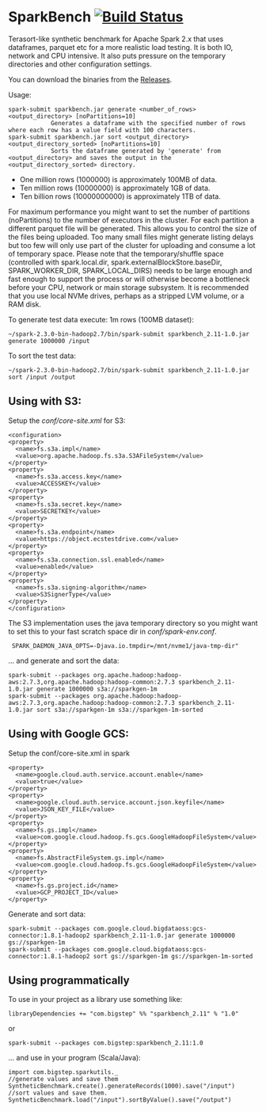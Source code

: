# SparkBench [![Build Status](https://travis-ci.org/bigstepinc/SparkBench.svg?branch=master)](https://travis-ci.org/bigstepinc/SparkBench)
Terasort-like synthetic benchmark for Apache Spark 2.x that uses dataframes, parquet etc for a more realistic load testing. It is both IO, network and CPU intensive. It also puts pressure on the temporary directories and other configuration settings.

You can download the binaries from the [Releases](https://github.com/bigstepinc/SparkBench/releases).

Usage: 
```
spark-submit sparkbench.jar generate <number_of_rows> <output_directory> [noPartitions=10]
            Generates a dataframe with the specified number of rows where each row has a value field with 100 characters.
spark-submit sparkbench.jar sort <output_directory> <output_directory_sorted> [noPartitions=10]
            Sorts the dataframe generated by 'generate' from <output_directory> and saves the output in the <output_directory_sorted> directory.
```

- One million rows (1000000) is approximately 100MB of data.
- Ten million rows (10000000) is approximately 1GB of data. 
- Ten billion rows (10000000000) is approximately 1TB of data.

For maximum performance you might want to set the number of partitions (noPartitions) to the number of executors in the cluster. For each partition a different parquet file will be generated. This allows you to control the size of the files being uploaded. Too many small files might generate listing delays but too few will only use part of the cluster for uploading and consume a lot of temporary space.
Please note that the temporary/shuffle space (controlled with spark.local.dir, spark.externalBlockStore.baseDir, SPARK_WORKER_DIR, SPARK_LOCAL_DIRS) needs to be large enough and fast enough to support the process or will otherwise become a bottleneck before your CPU, network or main storage subsystem. It is recommended that you use local NVMe drives, perhaps as a stripped LVM volume, or a RAM disk.        

To generate test data execute: 1m rows (100MB dataset):
```
~/spark-2.3.0-bin-hadoop2.7/bin/spark-submit sparkbench_2.11-1.0.jar generate 1000000 /input
```
To sort the test data:
```
~/spark-2.3.0-bin-hadoop2.7/bin/spark-submit sparkbench_2.11-1.0.jar sort /input /output
```

## Using with S3:


Setup the *conf/core-site.xml* for S3:
```
<configuration>
<property>
  <name>fs.s3a.impl</name>
  <value>org.apache.hadoop.fs.s3a.S3AFileSystem</value>
</property>
<property>
  <name>fs.s3a.access.key</name>
  <value>ACCESSKEY</value>
</property>
<property>
  <name>fs.s3a.secret.key</name>
  <value>SECRETKEY</value>
</property>
<property>
  <name>fs.s3a.endpoint</name>
  <value>https://object.ecstestdrive.com</value>
</property>
<property>
  <name>fs.s3a.connection.ssl.enabled</name>
  <value>enabled</value>
</property>
<property>
  <name>fs.s3a.signing-algorithm</name>
  <value>S3SignerType</value>
</property>
</configuration>
```
The S3 implementation uses the java temporary directory so you might want to set this to your fast scratch space dir in *conf/spark-env.conf*.
```
 SPARK_DAEMON_JAVA_OPTS=-Djava.io.tmpdir=/mnt/nvme1/java-tmp-dir"
```
... and generate and sort the data:
```
spark-submit --packages org.apache.hadoop:hadoop-aws:2.7.3,org.apache.hadoop:hadoop-common:2.7.3 sparkbench_2.11-1.0.jar generate 1000000 s3a://sparkgen-1m
spark-submit --packages org.apache.hadoop:hadoop-aws:2.7.3,org.apache.hadoop:hadoop-common:2.7.3 sparkbench_2.11-1.0.jar sort s3a://sparkgen-1m s3a://sparkgen-1m-sorted
```

## Using with Google GCS:
Setup the conf/core-site.xml in spark

```
<property>
  <name>google.cloud.auth.service.account.enable</name>
  <value>true</value>
</property>
<property>
  <name>google.cloud.auth.service.account.json.keyfile</name>
  <value>JSON_KEY_FILE</value>
</property>
<property>
  <name>fs.gs.impl</name>
  <value>com.google.cloud.hadoop.fs.gcs.GoogleHadoopFileSystem</value>
</property>
<property>
  <name>fs.AbstractFileSystem.gs.impl</name>
  <value>com.google.cloud.hadoop.fs.gcs.GoogleHadoopFileSystem</value>
</property>
<property>
  <name>fs.gs.project.id</name>
  <value>GCP_PROJECT_ID</value>
</property>
```
Generate and sort data:
```
spark-submit --packages com.google.cloud.bigdataoss:gcs-connector:1.8.1-hadoop2 sparkbench_2.11-1.0.jar generate 1000000 gs://sparkgen-1m
spark-submit --packages com.google.cloud.bigdataoss:gcs-connector:1.8.1-hadoop2 sort gs://sparkgen-1m gs://sparkgen-1m-sorted
```


## Using programmatically
To use in your project as a library use something like:

```
libraryDependencies += "com.bigstep" %% "sparkbench_2.11" % "1.0" 
```
or
```
spark-submit --packages com.bigstep:sparkbench_2.11:1.0
```
... and use in your program (Scala/Java):
```
import com.bigstep.sparkutils._
//generate values and save them
SyntheticBenchmark.create().generateRecords(1000).save("/input")
//sort values and save them.
SyntheticBenchmark.load("/input").sortByValue().save("/output")
```
